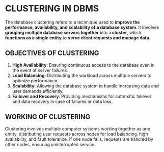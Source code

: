 # CLUSTERING IN DBMS

The database clustering refers to a technique used to **improve the performance, availability, and scalability of a database system**. It involves **grouping multiple database servers together** into a **cluster**, which **functions as a single entity** to **serve client requests and manage data**.

## OBJECTIVES OF CLUSTERING

1. **High Availability**: Ensuring continuous access to the database even in the event of server failures.
2. **Load Balancing**: Distributing the workload across multiple servers to optimize performance.
3. **Scalability**: Allowing the database system to handle increasing data and user demands efficiently.
4. **Failover and Recovery**: Providing mechanisms for automatic failover and data recovery in case of failures or data loss.

## WORKING OF CLUSTERING

Clustering involves multiple computer systems working together as one entity, distributing user requests across nodes for load balancing, high availability, and fault tolerance. If one node fails, requests are handled by other nodes, ensuring uninterrupted service.
